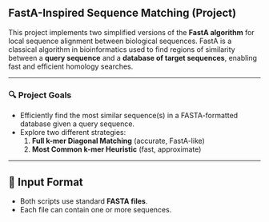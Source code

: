 ## FastA-Inspired Sequence Matching (Project)

This project implements two simplified versions of the **FastA algorithm** for local sequence alignment between biological sequences. FastA is a classical algorithm in bioinformatics used to find regions of similarity between a **query sequence** and a **database of target sequences**, enabling fast and efficient homology searches.

---

### 🔍 Project Goals

- Efficiently find the most similar sequence(s) in a FASTA-formatted database given a query sequence.
- Explore two different strategies:
  1. **Full k-mer Diagonal Matching** (accurate, FastA-like)
  2. **Most Common k-mer Heuristic** (fast, approximate)

---

## 🧪 Input Format

- Both scripts use standard **FASTA files**.
- Each file can contain one or more sequences.

